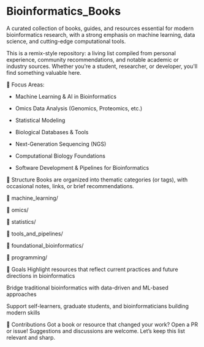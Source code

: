 # Bioinformatics_Books

A curated collection of books, guides, and resources essential for modern bioinformatics research, with a strong emphasis on machine learning, data science, and cutting-edge computational tools.

This is a remix-style repository: a living list compiled from personal experience, community recommendations, and notable academic or industry sources. Whether you're a student, researcher, or developer, you'll find something valuable here.

🔬 Focus Areas:

- Machine Learning & AI in Bioinformatics

- Omics Data Analysis (Genomics, Proteomics, etc.)

- Statistical Modeling

- Biological Databases & Tools

- Next-Generation Sequencing (NGS)

- Computational Biology Foundations

- Software Development & Pipelines for Bioinformatics

📖 Structure
Books are organized into thematic categories (or tags), with occasional notes, links, or brief recommendations.

📁 machine_learning/

📁 omics/

📁 statistics/

📁 tools_and_pipelines/

📁 foundational_bioinformatics/

📁 programming/


🚀 Goals
Highlight resources that reflect current practices and future directions in bioinformatics

Bridge traditional bioinformatics with data-driven and ML-based approaches

Support self-learners, graduate students, and bioinformaticians building modern skills

🧠 Contributions
Got a book or resource that changed your work? Open a PR or issue!
Suggestions and discussions are welcome. Let’s keep this list relevant and sharp.
